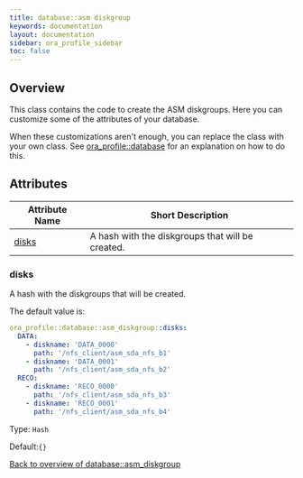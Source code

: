 ```yaml
---
title: database::asm diskgroup
keywords: documentation
layout: documentation
sidebar: ora_profile_sidebar
toc: false
---
```

## Overview

This class contains the code to create the ASM diskgroups. Here you can customize some of the attributes of your database.

When these customizations aren't enough, you can replace the class with your own class. See [ora_profile::database](./database.html) for an explanation on how to do this.




## Attributes



Attribute Name                          | Short Description                                |
--------------------------------------- | ------------------------------------------------ |
[disks](#database::asm_diskgroup_disks) | A hash with the diskgroups that will be created. |




### disks<a name='database::asm_diskgroup_disks'>

A hash with the diskgroups that will be created.

The default value is:

```yaml
ora_profile::database::asm_diskgroup::disks:
  DATA:
    - diskname: 'DATA_0000'
      path: '/nfs_client/asm_sda_nfs_b1'
    - diskname: 'DATA_0001'
      path: '/nfs_client/asm_sda_nfs_b2'
  RECO:
    - diskname: 'RECO_0000'
      path: '/nfs_client/asm_sda_nfs_b3'
    - diskname: 'RECO_0001'
      path: '/nfs_client/asm_sda_nfs_b4'

```
Type: `Hash`

Default:`{}`

[Back to overview of database::asm_diskgroup](#attributes)

